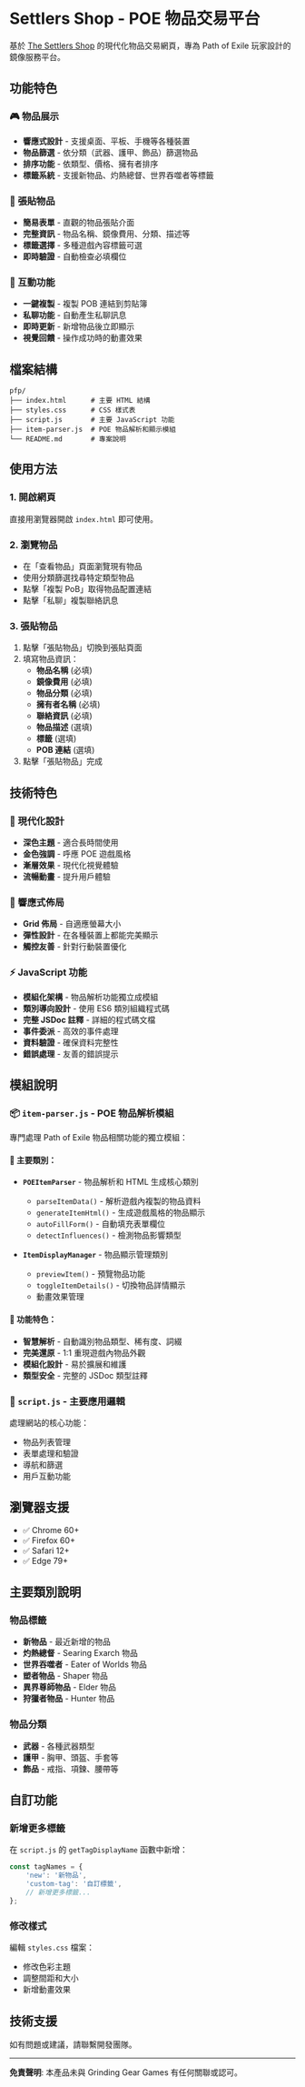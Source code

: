 # Settlers Shop - POE 物品交易平台

基於 [The Settlers Shop](https://www.thesettle.shop/) 的現代化物品交易網頁，專為 Path of Exile 玩家設計的鏡像服務平台。

## 功能特色

### 🎮 物品展示
- **響應式設計** - 支援桌面、平板、手機等各種裝置
- **物品篩選** - 依分類（武器、護甲、飾品）篩選物品
- **排序功能** - 依類型、價格、擁有者排序
- **標籤系統** - 支援新物品、灼熱總督、世界吞噬者等標籤

### 📝 張貼物品
- **簡易表單** - 直觀的物品張貼介面
- **完整資訊** - 物品名稱、鏡像費用、分類、描述等
- **標籤選擇** - 多種遊戲內容標籤可選
- **即時驗證** - 自動檢查必填欄位

### 🔧 互動功能
- **一鍵複製** - 複製 POB 連結到剪貼簿
- **私聊功能** - 自動產生私聊訊息
- **即時更新** - 新增物品後立即顯示
- **視覺回饋** - 操作成功時的動畫效果

## 檔案結構

```
pfp/
├── index.html      # 主要 HTML 結構
├── styles.css      # CSS 樣式表
├── script.js       # 主要 JavaScript 功能
├── item-parser.js  # POE 物品解析和顯示模組
└── README.md       # 專案說明
```

## 使用方法

### 1. 開啟網頁
直接用瀏覽器開啟 `index.html` 即可使用。

### 2. 瀏覽物品
- 在「查看物品」頁面瀏覽現有物品
- 使用分類篩選找尋特定類型物品
- 點擊「複製 PoB」取得物品配置連結
- 點擊「私聊」複製聯絡訊息

### 3. 張貼物品
1. 點擊「張貼物品」切換到張貼頁面
2. 填寫物品資訊：
   - **物品名稱** (必填)
   - **鏡像費用** (必填)
   - **物品分類** (必填)
   - **擁有者名稱** (必填)
   - **聯絡資訊** (必填)
   - **物品描述** (選填)
   - **標籤** (選填)
   - **POB 連結** (選填)
3. 點擊「張貼物品」完成

## 技術特色

### 🎨 現代化設計
- **深色主題** - 適合長時間使用
- **金色強調** - 呼應 POE 遊戲風格
- **漸層效果** - 現代化視覺體驗
- **流暢動畫** - 提升用戶體驗

### 📱 響應式佈局
- **Grid 佈局** - 自適應螢幕大小
- **彈性設計** - 在各種裝置上都能完美顯示
- **觸控友善** - 針對行動裝置優化

### ⚡ JavaScript 功能
- **模組化架構** - 物品解析功能獨立成模組
- **類別導向設計** - 使用 ES6 類別組織程式碼
- **完整 JSDoc 註釋** - 詳細的程式碼文檔
- **事件委派** - 高效的事件處理
- **資料驗證** - 確保資料完整性
- **錯誤處理** - 友善的錯誤提示

## 模組說明

### 📦 `item-parser.js` - POE 物品解析模組
專門處理 Path of Exile 物品相關功能的獨立模組：

#### 🔧 主要類別：
- **`POEItemParser`** - 物品解析和 HTML 生成核心類別
  - `parseItemData()` - 解析遊戲內複製的物品資料
  - `generateItemHtml()` - 生成遊戲風格的物品顯示
  - `autoFillForm()` - 自動填充表單欄位
  - `detectInfluences()` - 檢測物品影響類型

- **`ItemDisplayManager`** - 物品顯示管理類別
  - `previewItem()` - 預覽物品功能
  - `toggleItemDetails()` - 切換物品詳情顯示
  - 動畫效果管理

#### 🎯 功能特色：
- **智慧解析** - 自動識別物品類型、稀有度、詞綴
- **完美還原** - 1:1 重現遊戲內物品外觀
- **模組化設計** - 易於擴展和維護
- **類型安全** - 完整的 JSDoc 類型註釋

### 📄 `script.js` - 主要應用邏輯
處理網站的核心功能：
- 物品列表管理
- 表單處理和驗證
- 導航和篩選
- 用戶互動功能

## 瀏覽器支援

- ✅ Chrome 60+
- ✅ Firefox 60+
- ✅ Safari 12+
- ✅ Edge 79+

## 主要類別說明

### 物品標籤
- **新物品** - 最近新增的物品
- **灼熱總督** - Searing Exarch 物品
- **世界吞噬者** - Eater of Worlds 物品
- **塑者物品** - Shaper 物品
- **異界尊師物品** - Elder 物品
- **狩獵者物品** - Hunter 物品

### 物品分類
- **武器** - 各種武器類型
- **護甲** - 胸甲、頭盔、手套等
- **飾品** - 戒指、項鍊、腰帶等

## 自訂功能

### 新增更多標籤
在 `script.js` 的 `getTagDisplayName` 函數中新增：

```javascript
const tagNames = {
    'new': '新物品',
    'custom-tag': '自訂標籤',
    // 新增更多標籤...
};
```

### 修改樣式
編輯 `styles.css` 檔案：
- 修改色彩主題
- 調整間距和大小
- 新增動畫效果

## 技術支援

如有問題或建議，請聯繫開發團隊。

---

**免責聲明**: 本產品未與 Grinding Gear Games 有任何關聯或認可。 